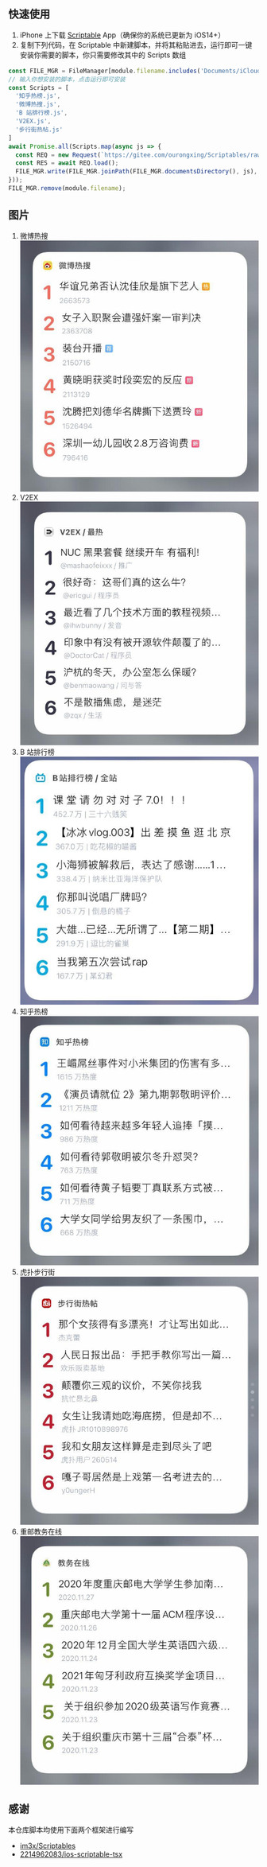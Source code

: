 ## 快速使用
1. iPhone 上下载 [Scriptable](https://apps.apple.com/cn/app/scriptable/id1405459188) App（确保你的系统已更新为 iOS14+）    
2. 复制下列代码，在 Scriptable 中新建脚本，并将其粘贴进去，运行即可一键安装你需要的脚本，你只需要修改其中的 Scripts 数组
```js
const FILE_MGR = FileManager[module.filename.includes('Documents/iCloud~') ? 'iCloud' : 'local']();
// 输入你想安装的脚本，点击运行即可安装
const Scripts = [
  '知乎热榜.js',
  '微博热搜.js',
  'B 站排行榜.js',
  'V2EX.js',
  '步行街热帖.js'
]
await Promise.all(Scripts.map(async js => {
  const REQ = new Request(`https://gitee.com/ourongxing/Scriptables/raw/main/${encodeURIComponent(js)}`);
  const RES = await REQ.load();
  FILE_MGR.write(FILE_MGR.joinPath(FILE_MGR.documentsDirectory(), js), RES);
}));
FILE_MGR.remove(module.filename);
```
## 图片
1. 微博热搜
![](./img/weibo.jpg)
2. V2EX
![](./img/v2ex.jpg)
3. B 站排行榜
![](./img/bilibili.jpg)
4. 知乎热榜
![](./img/zhihu.jpg)
5. 虎扑步行街
![](./img/hupu.jpg)
6. 重邮教务在线
![](./img/jwzx.jpg)
## 感谢
本仓库脚本均使用下面两个框架进行编写
- [im3x/Scriptables](https://github.com/im3x/Scriptables)
- [2214962083/ios-scriptable-tsx](https://github.com/2214962083/ios-scriptable-tsx)
